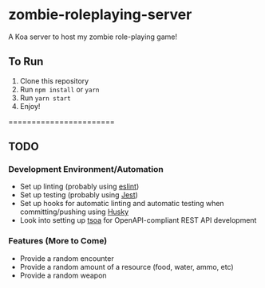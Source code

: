 # zombie-roleplaying-server
A Koa server to host my zombie role-playing game!

## To Run
1. Clone this repository
1. Run `npm install` or `yarn`
1. Run `yarn start`
1. Enjoy!

=======================

## TODO
### Development Environment/Automation
* Set up linting (probably using [eslint](https://dev.to/robertcoopercode/using-eslint-and-prettier-in-a-typescript-project-53jb))
* Set up testing (probably using [Jest](https://jestjs.io/docs/en/getting-started.html))
* Set up hooks for automatic linting and automatic testing when committing/pushing using [Husky](https://github.com/typicode/husky)
* Look into setting up [tsoa](https://github.com/lukeautry/tsoa) for OpenAPI-compliant REST API development

### Features (More to Come)
* Provide a random encounter
* Provide a random amount of a resource (food, water, ammo, etc)
* Provide a random weapon
